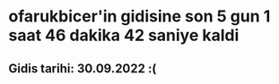 # ofarukbicer'in gidisine son 5 gun 1 saat 46 dakika 42 saniye kaldi

## Gidis tarihi: 30.09.2022 :(